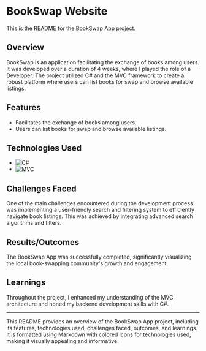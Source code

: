 # BookSwap Website

This is the README for the BookSwap App project.

## Overview

BookSwap is an application facilitating the exchange of books among users. It was developed over a duration of 4 weeks, where I played the role of a Developer. The project utilized C# and the MVC framework to create a robust platform where users can list books for swap and browse available listings.

## Features

- Facilitates the exchange of books among users.
- Users can list books for swap and browse available listings.

## Technologies Used

- ![C#](https://img.shields.io/badge/C%23-239120?style=for-the-badge&logo=c-sharp&logoColor=white)
- ![MVC](https://img.shields.io/badge/MVC-F05032?style=for-the-badge&logo=.net&logoColor=white)

## Challenges Faced

One of the main challenges encountered during the development process was implementing a user-friendly search and filtering system to efficiently navigate book listings. This was achieved by integrating advanced search algorithms and filters.

## Results/Outcomes

The BookSwap App was successfully completed, significantly visualizing the local book-swapping community's growth and engagement.

## Learnings

Throughout the project, I enhanced my understanding of the MVC architecture and honed my backend development skills with C#.

---

This README provides an overview of the BookSwap App project, including its features, technologies used, challenges faced, outcomes, and learnings. It is formatted using Markdown with colored icons for technologies used, making it visually appealing and informative.
